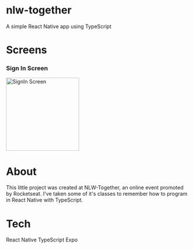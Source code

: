 # nlw-together
A simple React Native app using TypeScript

# Screens
<h3>Sign In Screen</h3>
<img src="https://i.imgur.com/E8bKiss.png" alt="SignIn Screen" width="200"/>

# About
This little project was created at NLW-Together, an online event promoted by Rocketseat. I've taken some of it's classes to remember how to program in React Native with TypeScript.

# Tech
React Native
TypeScript
Expo
